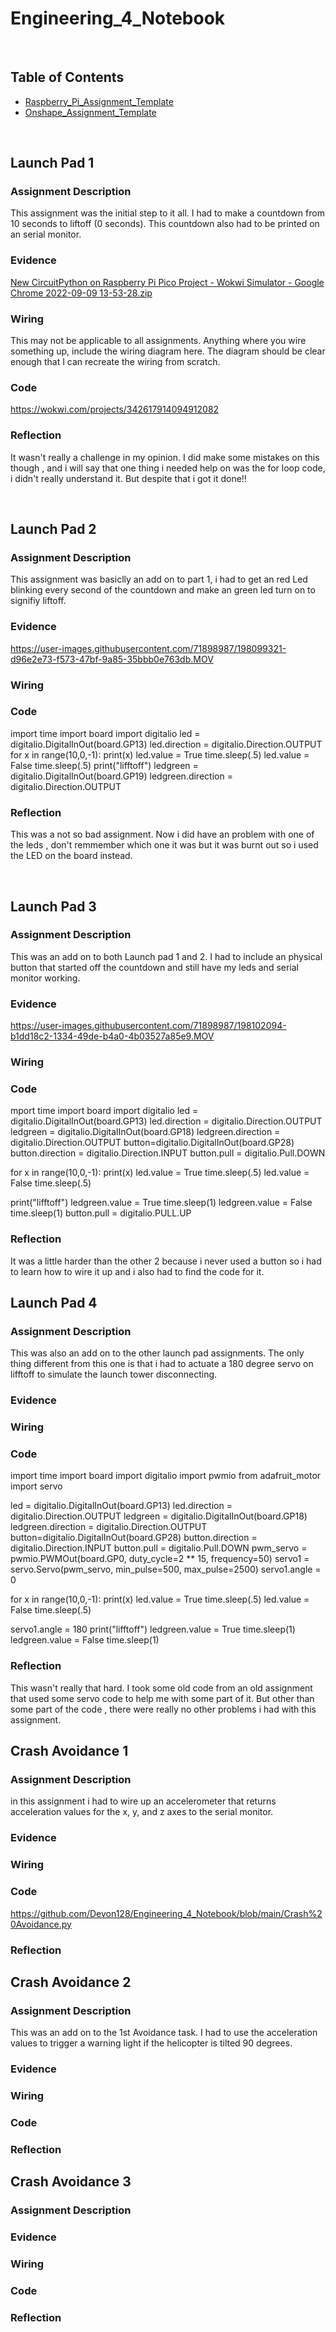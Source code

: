 # Engineering_4_Notebook

&nbsp;

## Table of Contents
* [Raspberry_Pi_Assignment_Template](#raspberry_pi_assignment_template)
* [Onshape_Assignment_Template](#onshape_assignment_template)

&nbsp;

## Launch Pad 1

### Assignment Description

This assignment was the initial step to it all. I had to make a countdown from 10 seconds to liftoff (0 seconds). This countdown also had to be printed on an serial monitor. 

### Evidence 

[New CircuitPython on Raspberry Pi Pico Project - Wokwi Simulator - Google Chrome 2022-09-09 13-53-28.zip](https://github.com/Devon128/Engineering_4_Notebook/files/9550439/New.CircuitPython.on.Raspberry.Pi.Pico.Project.-.Wokwi.Simulator.-.Google.Chrome.2022-09-09.13-53-28.zip)
### Wiring

This may not be applicable to all assignments. Anything where you wire something up, include the wiring diagram here. The diagram should be clear enough that I can recreate the wiring from scratch. 

### Code
https://wokwi.com/projects/342617914094912082
### Reflection

It wasn't really a challenge in my opinion. I did make some mistakes on this though , and i will say that one thing i needed help on was the for loop code, i didn't really understand it. But despite that i got it done!!

&nbsp;

## Launch Pad 2

### Assignment Description

This assignment was basiclly an add on to part 1, i had to get an red Led blinking every second of the countdown and make an green led turn on to signifiy liftoff.

### Evidence 



https://user-images.githubusercontent.com/71898987/198099321-d96e2e73-f573-47bf-9a85-35bbb0e763db.MOV



### Wiring



### Code
import time
import board
import digitalio
led = digitalio.DigitalInOut(board.GP13)
led.direction = digitalio.Direction.OUTPUT 
for x in range(10,0,-1):
    print(x)
    led.value = True
    time.sleep(.5)
    led.value = False
    time.sleep(.5)
print("lifftoff")
ledgreen = digitalio.DigitalInOut(board.GP19)
ledgreen.direction = digitalio.Direction.OUTPUT 

### Reflection

This was a not so bad assignment. Now i did have an problem with one of the leds , don't remmember which one it was but it was burnt out so i used the LED on the board instead.

&nbsp;












## Launch Pad 3

### Assignment Description

This was an add on to both Launch pad 1 and 2. I had to include an physical button that started off the countdown and still have my leds and serial monitor working.

### Evidence 






https://user-images.githubusercontent.com/71898987/198102094-b1dd18c2-1334-49de-b4a0-4b03527a85e9.MOV





### Wiring


### Code

mport time
import board
import digitalio
led = digitalio.DigitalInOut(board.GP13)
led.direction = digitalio.Direction.OUTPUT
ledgreen = digitalio.DigitalInOut(board.GP18)
ledgreen.direction = digitalio.Direction.OUTPUT 
button=digitalio.DigitalInOut(board.GP28)
button.direction = digitalio.Direction.INPUT 
button.pull = digitalio.Pull.DOWN

for x in range(10,0,-1):
    print(x)
    led.value = True
    time.sleep(.5)
    led.value = False
    time.sleep(.5)

print("lifftoff")
ledgreen.value = True
time.sleep(1)
ledgreen.value = False
time.sleep(1)
button.pull = digitalio.PULL.UP


### Reflection

It was a little harder than the other 2 because i never used a button so i had to learn how to wire it up and i also had to find the code for it.


## Launch Pad 4

### Assignment Description

This was also an add on to the other launch pad assignments. The only thing different from this one is that i had to actuate a 180 degree servo on lifftoff to simulate the launch tower disconnecting.

### Evidence 


### Wiring

### Code
import time
import board
import digitalio
import pwmio
from adafruit_motor import servo

led = digitalio.DigitalInOut(board.GP13)
led.direction = digitalio.Direction.OUTPUT
ledgreen = digitalio.DigitalInOut(board.GP18)
ledgreen.direction = digitalio.Direction.OUTPUT 
button=digitalio.DigitalInOut(board.GP28)
button.direction = digitalio.Direction.INPUT 
button.pull = digitalio.Pull.DOWN
pwm_servo = pwmio.PWMOut(board.GP0, duty_cycle=2 ** 15, frequency=50)
servo1 = servo.Servo(pwm_servo, min_pulse=500, max_pulse=2500)
servo1.angle = 0

for x in range(10,0,-1):
    print(x)
    led.value = True
    time.sleep(.5)
    led.value = False
    time.sleep(.5)

servo1.angle = 180
print("lifftoff")
ledgreen.value = True
time.sleep(1)
ledgreen.value = False
time.sleep(1)


### Reflection
This wasn't really that hard. I took some old code from an old assignment that used some servo code to help me with some part of it.
But other than some part of the code , there were really no other problems i had with this assignment.


## Crash Avoidance 1

### Assignment Description
in this assignment i had to wire up an accelerometer that returns acceleration values for the x, y, and z axes to the serial monitor.


### Evidence 



### Wiring



### Code

https://github.com/Devon128/Engineering_4_Notebook/blob/main/Crash%20Avoidance.py

### Reflection




## Crash Avoidance 2

### Assignment Description
This was an add on to the 1st Avoidance task. I had to use the acceleration values to trigger a warning light if the helicopter is tilted 90 degrees.

### Evidence 



### Wiring


### Code


### Reflection



## Crash Avoidance 3

### Assignment Description


### Evidence 

### Wiring

### Code


### Reflection
